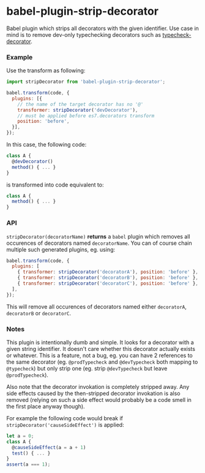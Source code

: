 babel-plugin-strip-decorator
============================

Babel plugin which strips all decorators with the given identifier. Use case in mind is to remove dev-only typechecking
decorators such as [typecheck-decorator](https://github.com/elierotenberg/typecheck-decorator).


### Example

Use the transform as following:

```js
import stripDecorator from 'babel-plugin-strip-decorator';

babel.transform(code, {
  plugins: [{
    // the name of the target decorator has no '@'
    transformer: stripDecorator('devDecorator'),
    // must be applied before es7.decorators transform
    position: 'before',
  }],
});
```

In this case, the following code:

```js
class A {
  @devDecorator()
  method() { ... }
}
```

is transformed into code equivalent to:

```js
class A {
  method() { ... }
}
```

### API

`stripDecorator(decoratorName)` **returns** a `babel` plugin which removes all occurences of decorators named `decoratorName`.
You can of course chain multiple such generated plugins, eg. using:

```js
babel.transform(code, {
  plugins: [
    { transformer: stripDecorator('decoratorA'), position: 'before' },
    { transformer: stripDecorator('decoratorB'), position: 'before' },
    { transformer: stripDecorator('decoratorC'), position: 'before' },
  ],
});
```

This will remove all occurences of decorators named either `decoratorA`, `decoratorB` or `decoratorC`.

### Notes

This plugin is intentionally dumb and simple. It looks for a decorator with a given string identifier. It doesn't care
whether this decorator actually exists or whatever. This is a feature, not a bug, eg. you can have 2 references to the same
decorator (eg. `@prodTypecheck` and `@devTypecheck` both mapping to `@typecheck`)
but only strip one (eg. strip `@devTypecheck` but leave `@prodTypecheck`).

Also note that the decorator invokation is completely stripped away.
Any side effects caused by the then-stripped decorator invokation is also removed
(relying on such a side effect would probably be a code smell in the first place anyway though).

For example the following code would break if `stripDecorator('causeSideEffect')` is applied:

```js
let a = 0;
class A {
  @causeSideEffect(a = a + 1)
  test() { ... }
}
assert(a === 1);
```
